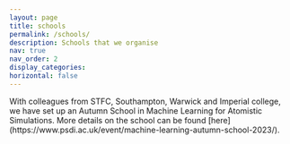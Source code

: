 ```yaml
---
layout: page
title: schools
permalink: /schools/
description: Schools that we organise
nav: true
nav_order: 2
display_categories:
horizontal: false
---
```

<div class="schools">
With colleagues from STFC, Southampton, Warwick and Imperial college, we have set up an Autumn School in Machine Learning for Atomistic Simulations. More details on the school can be found [here](https://www.psdi.ac.uk/event/machine-learning-autumn-school-2023/).
</div>
